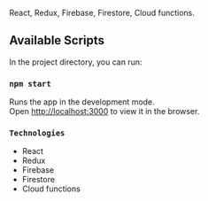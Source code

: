 React, Redux, Firebase, Firestore, Cloud functions.

## Available Scripts

In the project directory, you can run:

### `npm start`

Runs the app in the development mode.<br />
Open [http://localhost:3000](http://localhost:3000) to view it in the browser.

### `Technologies`

 - React
 - Redux
 - Firebase
 - Firestore
 - Cloud functions

